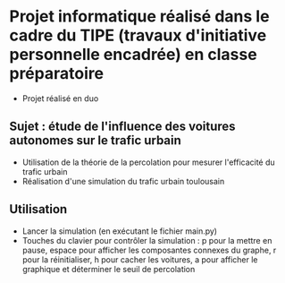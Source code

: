 # Projet informatique réalisé dans le cadre du TIPE (travaux d'initiative personnelle encadrée) en classe préparatoire
- Projet réalisé en duo

## Sujet : étude de l'influence des voitures autonomes sur le trafic urbain 
- Utilisation de la théorie de la percolation pour mesurer l'efficacité du trafic urbain 
- Réalisation d'une simulation du trafic urbain toulousain

## Utilisation 
- Lancer la simulation (en exécutant le fichier main.py)
- Touches du clavier pour contrôler la simulation : p pour la mettre en pause, espace pour afficher les composantes connexes du graphe,
r pour la réinitialiser, h pour cacher les voitures, a pour afficher le graphique et déterminer le seuil de percolation
